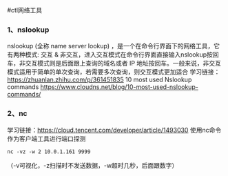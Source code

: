 #ctl网络工具

### 1、nslookup
nslookup (全称 name server lookup) ，是一个在命令行界面下的网络工具，它有两种模式: 交互 & 非交互，进入交互模式在命令行界面直接输入nslookup按回车，非交互模式则是后面跟上查询的域名或者 IP 地址按回车。一般来说，非交互模式适用于简单的单次查询，若需要多次查询，则交互模式更加适合
学习链接：https://zhuanlan.zhihu.com/p/361451835
10 most used Nslookup commands https://www.cloudns.net/blog/10-most-used-nslookup-commands/

### 2、nc
学习链接：https://cloud.tencent.com/developer/article/1493030
使用nc命令作为客户端工具进行端口探测
```shell
nc -vz -w 2 10.0.1.161 9999
```
（-v可视化，-z扫描时不发送数据，-w超时几秒，后面跟数字）